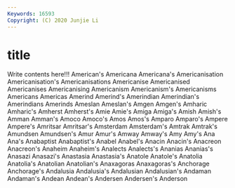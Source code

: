 ```yaml
---
Keywords: 16593
Copyright: (C) 2020 Junjie Li
---
```


# title

Write contents here!!!
American's 
Americana 
Americana's 
Americanisation 
Americanisation's 
Americanisations 
Americanise 
Americanised 
Americanises 
Americanising
Americanism 
Americanism's 
Americanisms 
Americans 
Americas 
Amerind 
Amerind's 
Amerindian 
Amerindian's 
Amerindians
Amerinds 
Ameslan 
Ameslan's 
Amgen 
Amgen's 
Amharic 
Amharic's 
Amherst 
Amherst's 
Amie
Amie's 
Amiga 
Amiga's 
Amish 
Amish's 
Amman 
Amman's 
Amoco 
Amoco's 
Amos
Amos's 
Amparo 
Amparo's 
Ampere 
Ampere's 
Amritsar 
Amritsar's 
Amsterdam 
Amsterdam's 
Amtrak
Amtrak's 
Amundsen 
Amundsen's 
Amur 
Amur's 
Amway 
Amway's 
Amy 
Amy's 
Ana
Ana's 
Anabaptist 
Anabaptist's 
Anabel 
Anabel's 
Anacin 
Anacin's 
Anacreon 
Anacreon's 
Anaheim
Anaheim's 
Analects 
Analects's 
Ananias 
Ananias's 
Anasazi 
Anasazi's 
Anastasia 
Anastasia's 
Anatole
Anatole's 
Anatolia 
Anatolia's 
Anatolian 
Anatolian's 
Anaxagoras 
Anaxagoras's 
Anchorage 
Anchorage's 
Andalusia
Andalusia's 
Andalusian 
Andalusian's 
Andaman 
Andaman's 
Andean 
Andean's 
Andersen 
Andersen's 
Anderson
